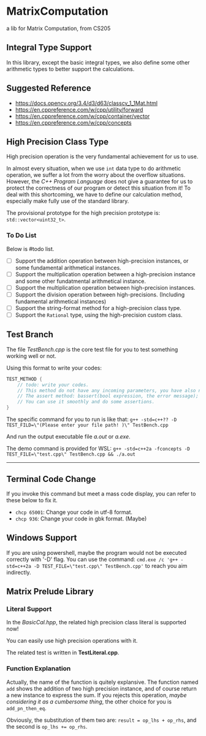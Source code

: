 # MatrixComputation
a lib for Matrix Computation, from CS205

## Integral Type Support

In this library, except the basic integral types, we also define some other arithmetic types to better support the calculations. 



## Suggested Reference

- https://docs.opencv.org/3.4/d3/d63/classcv_1_1Mat.html
- https://en.cppreference.com/w/cpp/utility/forward
- https://en.cppreference.com/w/cpp/container/vector
- https://en.cppreference.com/w/cpp/concepts

## High Precision Class Type

High precision operation is the very fundamental achievement for us to use. 

In almost every situation, when we use `int` data type to do arithmetic operation, we suffer a lot from the worry about the overflow situations. 
However, the *C++ Program Language* does not give a guarantee for us to protect the correctness of our program or detect this situation from it! 
To deal with this shortcoming, we have to define our calculation method, especially make fully use of the standard library. 

The provisional prototype for the high precision prototype is: `std::vector<uint32_t>`. 

### To Do List
Below is #todo list. 

- [ ] Support the addition operation between high-precision instances, or some fundamental arithmetical instances. 
- [ ] Support the multiplication operation between a high-precision instance and some other fundatmental arithmetical instance. 
- [ ] Support the multiplication operation between high-precision instances. 
- [ ] Support the division operation between high-precisions. (Including fundamental arithmetical instances) 
- [ ] Support the string-format method for a high-precision class type. 
- [ ] Support the `Rational` type, using the high-precision custom class.  

## Test Branch 

The file *TestBench.cpp* is the core test file for you to test something working well or not. 

Using this format to write your codes: 

```C++
TEST_METHOD {
    // todo: write your codes. 
    // This method do not have any incoming parameters, you have also no need to return anything in it. 
    // The assert method: bassert(bool expression, the error message); 
    // You can use it smoothly and do some assertions. 
}
```

The specific command for you to run is like that: `g++ -std=c++?? -D TEST_FILD=\"(Please enter your file path! )\" TestBench.cpp` 

And run the output executable file *a.out* or *a.exe*. 

The demo command is provided for WSL: `g++ -std=c++2a -fconcepts -D TEST_FILE=\"test.cpp\" TestBench.cpp && ./a.out` 

---

## Terminal Code Change 

If you invoke this command but meet a mass code display, you can refer to these below to fix it. 

- `chcp 65001`: Change your code in utf-8 format. 
- `chcp 936`: Change your code in gbk format. (Maybe) 

## Windows Support 

If you are using powershell, maybe the program would not be executed correctly with '-D' flag. 
You can use the command: `cmd.exe /c 'g++ -std=c++2a -D TEST_FILE=\"test.cpp\" TestBench.cpp'` to reach you aim indirectly. 



## Matrix Prelude Library



### Literal Support

In the *BasicCal.hpp*, the related high precision class literal is supported now! 

You can easily use high precision operations with it. 

The related test is written in **TestLiteral.cpp**. 


### Function Explanation 

Actually, the name of the function is quitely explansive. The function named `add` shows the addition of two high precision instance, and of course return a new instance to express the sum. If you rejects this operation, *maybe considering it as a cumbersome thing*, the other choice for you is `add_pn_then_eq`. 

Obviously, the substitution of them two are: `result = op_lhs + op_rhs`, and the second is `op_lhs += op_rhs`. 
